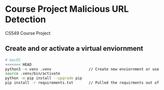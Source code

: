 # Course Project Malicious URL Detection
CS549 Course Project

## Create and or activate a virtual enviornment
```bash
# macOS
<<<<<<< HEAD
python3 -m venv .venv                 // Create new enviornment or use existing enviornment 
source .venv/bin/activate
python -m pip install --upgrade pip
pip install -r requirements.txt       // Pulled the requirments out of my files... Optional install 
```
